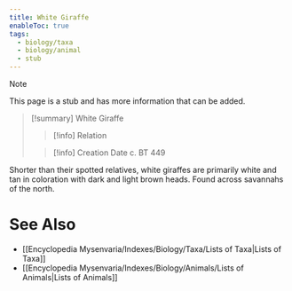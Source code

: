 ```yaml
---
title: White Giraffe
enableToc: true
tags:
  - biology/taxa
  - biology/animal
  - stub
---
```


> [!note]
> This page is a stub and has more information that can be added.

> [!summary] White Giraffe
> > [!info] Relation
>
> > [!info] Creation Date
> > c. BT 449

Shorter than their spotted relatives, white giraffes are primarily white and tan in coloration with dark and light brown heads. Found across savannahs of the north.

# See Also
- [[Encyclopedia Mysenvaria/Indexes/Biology/Taxa/Lists of Taxa|Lists of Taxa]]
- [[Encyclopedia Mysenvaria/Indexes/Biology/Animals/Lists of Animals|Lists of Animals]]
